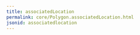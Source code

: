 ```yaml
---
title: associatedLocation
permalink: core/Polygon.associatedLocation.html
jsonid: associatedlocation
---
```

